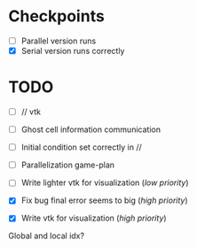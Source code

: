 Checkpoints
===========

- [ ] Parallel version runs
- [x] Serial version runs correctly

TODO
====

- [ ] // vtk
- [ ] Ghost cell information communication
- [ ] Initial condition set correctly in //
- [ ] Parallelization game-plan
- [ ] Write lighter vtk for visualization (_low priority_)
- [x] Fix bug final error seems to big (_high priority_)
- [x] Write vtk for visualization (_high priority_)


Global and local idx?
